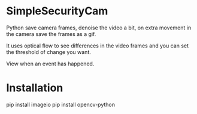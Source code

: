 # SimpleSecurityCam
Python save camera frames, denoise the video a bit, on extra movement in the camera save the frames as a gif.

It uses optical flow to see differences in the video frames and you can set the threshold of change you want.

View when an event has happened. 

# Installation

pip install imageio
pip install opencv-python

